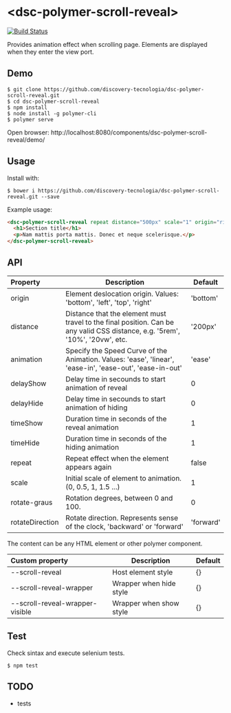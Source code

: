 # &#60;dsc-polymer-scroll-reveal&#62;

[![Build Status](https://travis-ci.org/discovery-tecnologia/dsc-polymer-scroll-reveal.svg?branch=master)](http://travis-ci.org/#!/discovery-tecnologia/dsc-polymer-scroll-reveal)

Provides animation effect when scrolling page. Elements are displayed when they enter the view port.

## Demo

```
$ git clone https://github.com/discovery-tecnologia/dsc-polymer-scroll-reveal.git
$ cd dsc-polymer-scroll-reveal
$ npm install
$ node install -g polymer-cli
$ polymer serve
```
Open browser: http://localhost:8080/components/dsc-polymer-scroll-reveal/demo/

## Usage

Install with:

```
$ bower i https://github.com/discovery-tecnologia/dsc-polymer-scroll-reveal.git --save
```

Example usage:

```html
<dsc-polymer-scroll-reveal repeat distance="500px" scale="1" origin="right" delay-show="0" delay-hide="0.5" time-show="1.5" time-hide="0.5">
  <h1>Section title</h1>
  <p>Nam mattis porta mattis. Donec et neque scelerisque.</p>
</dsc-polymer-scroll-reveal>
```

## API

| Property        | Description                    | Default       |
|:----------------|--------------------------------|---------------|
| origin          | Element deslocation origin. Values: 'bottom', 'left', 'top', 'right' | 'bottom' |
| distance        | Distance that the element must travel to the final position. Can be any valid CSS distance, e.g. '5rem', '10%', '20vw', etc. | '200px' |
| animation       | Specify the Speed Curve of the Animation. Values: 'ease', 'linear', 'ease-in', 'ease-out', 'ease-in-out'  | 'ease' |
| delayShow       | Delay time in secounds to start animation of reveal | 0 |
| delayHide       | Delay time in secounds to start animation of hiding | 0 |
| timeShow        | Duration time in seconds of the reveal animation    | 1 |
| timeHide        | Duration time in seconds of the hiding animation    | 1 |
| repeat          | Repeat effect when the element appears again        | false |
| scale           | Initial scale of element to animation. (0, 0.5, 1, 1.5 ...) | 1 |
| rotate-graus    | Rotation degrees, between 0 and 100.                | 0 |
| rotateDirection | Rotate direction. Represents sense of the clock, 'backward' or 'forward' | 'forward' |

The content can be any HTML element or other polymer component.

| Custom property                 |	Description                       | Default |
|:--------------------------------|-----------------------------------|---------|
| --scroll-reveal                 | Host element style                | {}      |
| --scroll-reveal-wrapper         | Wrapper when hide style           | {}      |
| --scroll-reveal-wrapper-visible | Wrapper when show style           | {}      |

## Test

Check sintax and execute selenium tests.

```
$ npm test
```

## TODO

 * tests
